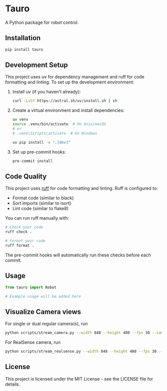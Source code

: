 # Tauro

A Python package for robot control.

## Installation

```bash
pip install tauro
```

## Development Setup

This project uses uv for dependency management and ruff for code formatting and linting. To set up the development environment:

1. Install uv (if you haven't already):
   ```bash
   curl -LsSf https://astral.sh/uv/install.sh | sh
   ```

2. Create a virtual environment and install dependencies:
   ```bash
   uv venv
   source .venv/bin/activate  # On Unix/macOS
   # or
   # .venv\Scripts\activate  # On Windows
   
   uv pip install -e ".[dev]"
   ```

3. Set up pre-commit hooks:
   ```bash
   pre-commit install
   ```

## Code Quality

This project uses [ruff](https://github.com/astral-sh/ruff) for code formatting and linting. Ruff is configured to:
- Format code (similar to black)
- Sort imports (similar to isort)
- Lint code (similar to flake8)

You can run ruff manually with:
```bash
# Check your code
ruff check .

# Format your code
ruff format .
```

The pre-commit hooks will automatically run these checks before each commit.

## Usage

```python
from tauro import Robot

# Example usage will be added here
```

## Visualize Camera views

For single or dual regular camera(s), run
```sh
python scripts/stream_camera.py --width 848 --height 480 --fps 30 --camera1 0 --camera2 2 --port 5000
```

For RealSense camera, run
```sh
python scripts/stream_realsense.py --width 848 --height 480 --fps 30 --colormap viridis --port 5000
```

## License

This project is licensed under the MIT License - see the LICENSE file for details. 